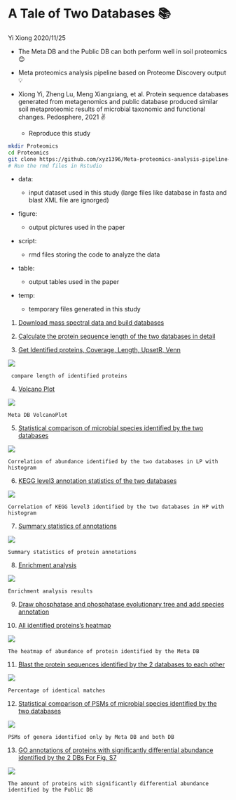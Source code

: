 A Tale of Two Databases 📚
================
Yi Xiong
2020/11/25

  - The Meta DB and the Public DB can both perform well in soil
    proteomics 😊

  - Meta proteomics analysis pipeline based on Proteome Discovery output
    💡

  - Xiong Yi, Zheng Lu, Meng Xiangxiang, et al. Protein sequence databases generated from metagenomics  and public database produced similar soil metaproteomic results of           microbial taxonomic and functional changes. Pedosphere, 2021 ✌️
    
      - Reproduce this study

<!-- end list -->

``` bash
mkdir Proteomics
cd Proteomics
git clone https://github.com/xyz1396/Meta-proteomics-analysis-pipeline-based-on-Proteome-Discovery-output
# Run the rmd files in Rstudio
```

  - data:
    
      - input dataset used in this study (large files like database in
        fasta and blast XML file are ignorged)

  - figure:
    
      - output pictures used in the paper

  - script:
    
      - rmd files storing the code to analyze the data

  - table:
    
      - output tables used in the paper

  - temp:
    
      - temporary files generated in this study

<!-- end list -->

1)  [Download mass spectral data and build
    databases](script/Download%20mass%20spectral%20data%20and%20build%20databases.Rmd)

2)  [Calculate the protein sequence length of the two databases in
    detail](script/Calculate%20the%20protein%20sequence%20length%20of%20the%20two%20databases%20in%20detail.Rmd)

3)  [Get Identified proteins, Coverage, Length, UpsetR,
    Venn](script/Get%20Identified%20proteins,%20Coverage,%20Length,%20UpsetR,%20Venn.Rmd)

![](figure/compare%20length%20of%20identified%20proteins.png)

``` 
 compare length of identified proteins  
```

4)  [Volcano Plot](script/Volcano%20Plot.Rmd)

![](figure/low%20vs%20high%20Meta%20DB%20volcanoPlot.png)

``` 
Meta DB VolcanoPlot  
```

5)  [Statistical comparison of microbial species identified by the two
    databases](script/Statistical%20comparison%20of%20microbial%20species%20identified%20by%20the%20two%20databases.rmd)

![](figure/Correlation%20of%20abundance%20identified%20by%20the%20two%20databases%20in%20LP%20with%20histogram.png)

    Correlation of abundance identified by the two databases in LP with histogram 

6)  [KEGG level3 annotation statistics of the two
    databases](script/KEGG%20level3%20annotation%20statistics%20of%20the%20two%20databases.Rmd)

![](figure/Correlation%20of%20KEGG%20level3%20identified%20by%20the%20two%20databases%20in%20HP%20with%20histogram.png)

    Correlation of KEGG level3 identified by the two databases in HP with histogram 

7)  [Summary statistics of
    annotations](script/Summary%20statistics%20of%20annotations.Rmd)

![](figure/Summary%20statistics%20of%20protein%20annotations.png)

    Summary statistics of protein annotations 

8)  [Enrichment analysis](script/Enrichment%20analysis.Rmd)

![](figure/ncbiAndMetaGoMf.png)

    Enrichment analysis results 

9)  [Draw phosphatase and phosphatase evolutionary tree and add species
    annotation](script/Draw%20phosphatase%20and%20phosphatase%20evolutionary%20tree%20and%20add%20species%20annotation.rmd)

10) [All identified proteins’s
    heatmap](script/All%20identified%20proteins's%20heatmap.Rmd)

![](figure/Meta%20DB%20heatmap.png)

    The heatmap of abundance of protein identified by the Meta DB 

11) [Blast the protein sequences identified by the 2 databases to each
    other](script/Blast%20the%20protein%20sequences%20identified%20by%20the%202%20databases%20to%20each%20other.rmd)

![](figure/Percentage%20of%20identical%20matches.png)

    Percentage of identical matches 

12) [Statistical comparison of PSMs of microbial species identified by
    the two
    databases](script/Statistical%20comparison%20of%20PSMs%20of%20microbial%20species%20identified%20by%20the%20two%20databases.rmd)

![](figure/PSMs%20of%20genera%20identified%20only%20by%20Meta%20DB%20and%20both%20DB.png)

    PSMs of genera identified only by Meta DB and both DB 

13) [GO annotations of proteins with significantly differential
    abundance identified by the 2 DBs For Fig.
    S7](script/GO%20annotations%20of%20proteins%20with%20significantly%20differential%20abundance%20identified%20by%20the%202%20DBs.rmd)

![](figure/PublicBpGOstatUpTop10.png)

    The amount of proteins with significantly differential abundance identified by the Public DB
